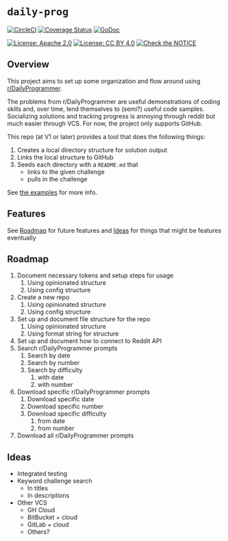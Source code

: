# `daily-prog`

[![CircleCI](https://img.shields.io/circleci/build/github/wizardsoftheweb/daily-programmer-cli-go/dev)](https://circleci.com/gh/wizardsoftheweb/daily-programmer-cli-go/tree/dev)
[![Coverage Status](https://img.shields.io/coveralls/github/wizardsoftheweb/daily-programmer-cli-go/dev)](https://coveralls.io/github/wizardsoftheweb/daily-programmer-cli-go?branch=dev)
[![GoDoc](https://godoc.org/github.com/wizardsoftheweb/daily-programmer-cli-go?status.svg)](https://godoc.org/github.com/wizardsoftheweb/daily-programmer-cli-go)

[![License: Apache 2.0](https://img.shields.io/badge/License-Apache%202.0-blue.svg)](https://opensource.org/licenses/Apache-2.0)  [![License: CC BY 4.0](https://img.shields.io/badge/License-CC%20BY%204.0-lightgrey.svg)](https://creativecommons.org/licenses/by/4.0/) [![Check the NOTICE](https://img.shields.io/badge/Check%20the-NOTICE-420C3B.svg)](./NOTICE)

## Overview

This project aims to set up some organization and flow around using [r/DailyProgrammer](https://old.reddit.com/r/dailyprogrammer).

The problems from r/DailyProgrammer are useful demonstrations of coding skills and, over time, lend themselves to (semi?) useful code samples. Socializing solutions and tracking progress is annoying through reddit but much easier through VCS. For now, the project only supports GitHub.

This repo (at V1 or later) provides a tool that does the following things:

1. Creates a local directory structure for solution output
2. Links the local structure to GitHub
3. Seeds each directory with a `README.md` that
    * links to the given challenge
    * pulls in the challenge

See [the examples](./docs/examples.md) for more info.

## Features

See [Roadmap](#Roadmap) for future features and [Ideas](#Ideas) for things that might be features eventually

## Roadmap

1. Document necessary tokens and setup steps for usage
    1. Using opinionated structure
    2. Using config structure
2. Create a new repo
    1. Using opinionated structure
    2. Using config structure
3. Set up and document file structure for the repo
    1. Using opinionated structure
    2. Using format string for structure
4. Set up and document how to connect to Reddit API
5. Search r/DailyProgrammer prompts
    1. Search by date
    2. Search by number
    3. Search by difficulty
        1. with date
        2. with number
6. Download specific r/DailyProgrammer prompts
    1. Download specific date
    2. Download specific number
    3. Download specific difficulty
        1. from date
        2. from number
7. Download all r/DailyProgrammer prompts

## Ideas

* Integrated testing
* Keyword challenge search
    * In titles
    * In descriptions
* Other VCS
    * GH Cloud
    * BitBucket + cloud
    * GitLab + cloud
    * Others?
